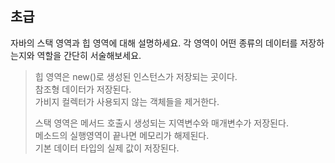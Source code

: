 ## 초급

자바의 스택 영역과 힙 영역에 대해 설명하세요. 각 영역이 어떤 종류의 데이터를 저장하는지와 역할을 간단히 서술해보세요.

> 힙 영역은 new()로 생성된 인스턴스가 저장되는 곳이다.  
> 참조형 데이터가 저장된다.  
> 가비지 컬렉터가 사용되지 않는 객체들을 제거한다.  
> 
> 스택 영역은 메서드 호출시 생성되는 지역변수와 매개변수가 저장된다.  
> 메소드의 실행영역이 끝나면 메모리가 해제된다.  
> 기본 데이터 타입의 실제 값이 저장된다.  

